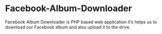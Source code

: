 # Facebook-Album-Downloader
Facebook Album Downloader is PHP based web application it’s helps us to download our Facebook album and also upload it to the drive.
